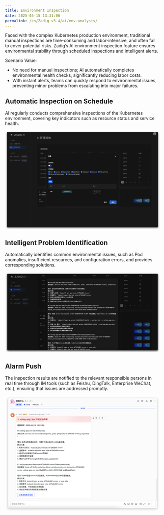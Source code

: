 ```yaml
---
title: Environment Inspection
date: 2025-05-15 13:31:06
permalink: /en/Zadig v3.4/ai/env-analysis/
---
```


Faced with the complex Kubernetes production environment, traditional manual inspections are time-consuming and labor-intensive, and often fail to cover potential risks. Zadig’s AI environment inspection feature ensures environmental stability through scheduled inspections and intelligent alerts.

Scenario Value:
- No need for manual inspections; AI automatically completes environmental health checks, significantly reducing labor costs.
- With instant alerts, teams can quickly respond to environmental issues, preventing minor problems from escalating into major failures.

## Automatic Inspection on Schedule

AI regularly conducts comprehensive inspections of the Kubernetes environment, covering key indicators such as resource status and service health.

![env-analysis](../../../_images/ai_env_analysis_1.png)

## Intelligent Problem Identification

Automatically identifies common environmental issues, such as Pod anomalies, insufficient resources, and configuration errors, and provides corresponding solutions.

![env-analysis](../../../_images/ai_env_analysis_2.png)

## Alarm Push

The inspection results are notified to the relevant responsible persons in real time through IM tools (such as Feishu, DingTalk, Enterprise WeChat, etc.), ensuring that issues are addressed promptly.

![env-analysis](../../../_images/ai_env_analysis_3.png)